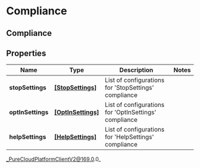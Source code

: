 # Compliance

## Compliance

## Properties

|Name | Type | Description | Notes|
|------------ | ------------- | ------------- | -------------|
| **stopSettings** | [**[StopSettings]**]([StopSettings]) | List of configurations for &#39;StopSettings&#39; compliance | |
| **optInSettings** | [**[OptInSettings]**]([OptInSettings]) | List of configurations for &#39;OptInSettings&#39; compliance | |
| **helpSettings** | [**[HelpSettings]**]([HelpSettings]) | List of configurations for &#39;HelpSettings&#39; compliance | |



_PureCloudPlatformClientV2@169.0.0_
